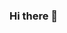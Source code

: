 ### Hi there 👋


<!--
**kiddhong/kiddhong** is a ✨ _special_ ✨ repository because its `README.md` (this file) appears on your GitHub profile.

![Anurag's GitHub stats](https://github-readme-stats.vercel.app/api?username=kiddhong&show_icons=true&theme=dark&count_private=true)


![Top Langs](https://github-readme-stats.vercel.app/api/top-langs/?username=kiddhong&layout=compact&theme=dark&count_private=true)

Here are some ideas to get you started:

- 🔭 I’m currently working on ...
- 🌱 I’m currently learning ...
- 👯 I’m looking to collaborate on ...
- 🤔 I’m looking for help with ...
- 💬 Ask me about ...
- 📫 How to reach me: ...
- 😄 Pronouns: ...
- ⚡ Fun fact: ...
-->

